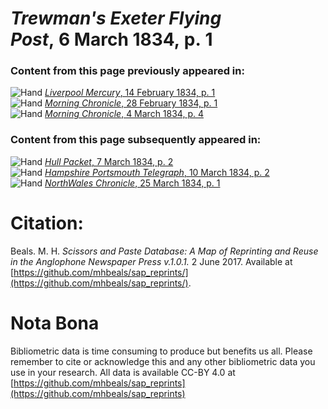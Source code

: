 # *Trewman's Exeter Flying Post*, 6 March 1834, p. 1  
  
### Content from this page previously appeared in:  
![Hand](http://scissorsandpaste.net/wp-content/uploads/2017/06/smallhandpointer.png) [*Liverpool Mercury*, 14 February 1834, p. 1](https://mhbeals.github.io/sap_html/Liverpool-Mercury/Liverpool-Mercury-14-February-1834-p-1)  
![Hand](http://scissorsandpaste.net/wp-content/uploads/2017/06/smallhandpointer.png) [*Morning Chronicle*, 28 February 1834, p. 1](https://mhbeals.github.io/sap_html/Morning-Chronicle/Morning-Chronicle-28-February-1834-p-1)  
![Hand](http://scissorsandpaste.net/wp-content/uploads/2017/06/smallhandpointer.png) [*Morning Chronicle*, 4 March 1834, p. 4](https://mhbeals.github.io/sap_html/Morning-Chronicle/Morning-Chronicle-4-March-1834-p-4)  
  
### Content from this page subsequently appeared in:  
![Hand](http://scissorsandpaste.net/wp-content/uploads/2017/06/smallhandpointer.png) [*Hull Packet*, 7 March 1834, p. 2](https://mhbeals.github.io/sap_html/Hull-Packet/Hull-Packet-7-March-1834-p-2)  
![Hand](http://scissorsandpaste.net/wp-content/uploads/2017/06/smallhandpointer.png) [*Hampshire Portsmouth Telegraph*, 10 March 1834, p. 2](https://mhbeals.github.io/sap_html/Hampshire-Portsmouth-Telegraph/Hampshire-Portsmouth-Telegraph-10-March-1834-p-2)  
![Hand](http://scissorsandpaste.net/wp-content/uploads/2017/06/smallhandpointer.png) [*NorthWales Chronicle*, 25 March 1834, p. 1](https://mhbeals.github.io/sap_html/NorthWales-Chronicle/NorthWales-Chronicle-25-March-1834-p-1)  


# Citation: 

Beals. M. H. *Scissors and Paste Database: A Map of Reprinting and Reuse in the Anglophone Newspaper Press v.1.0.1.* 2 June 2017. Available at [https://github.com/mhbeals/sap_reprints/](https://github.com/mhbeals/sap_reprints/). 

# Nota Bona

Bibliometric data is time consuming to produce but benefits us all. Please remember to cite or acknowledge this and any other bibliometric data you use in your research. All data is available CC-BY 4.0 at [https://github.com/mhbeals/sap_reprints](https://github.com/mhbeals/sap_reprints)